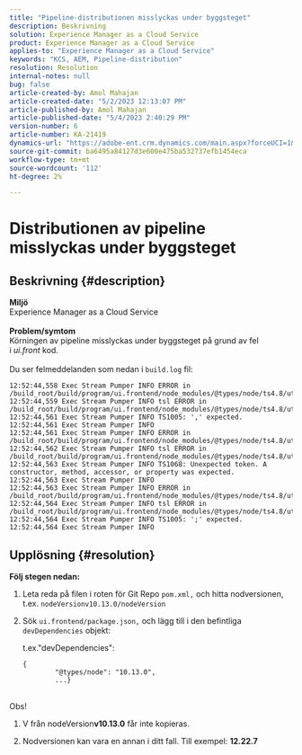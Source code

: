 ```yaml
---
title: "Pipeline-distributionen misslyckas under byggsteget"
description: Beskrivning
solution: Experience Manager as a Cloud Service
product: Experience Manager as a Cloud Service
applies-to: "Experience Manager as a Cloud Service"
keywords: "KCS, AEM, Pipeline-distribution"
resolution: Resolution
internal-notes: null
bug: false
article-created-by: Amol Mahajan
article-created-date: "5/2/2023 12:13:07 PM"
article-published-by: Amol Mahajan
article-published-date: "5/4/2023 2:40:29 PM"
version-number: 6
article-number: KA-21419
dynamics-url: "https://adobe-ent.crm.dynamics.com/main.aspx?forceUCI=1&pagetype=entityrecord&etn=knowledgearticle&id=ffe00cb1-e2e8-ed11-a7c6-6045bd006149"
source-git-commit: ba6495a84127d3e600e475ba532737efb1454eca
workflow-type: tm+mt
source-wordcount: '112'
ht-degree: 2%

---
```


# Distributionen av pipeline misslyckas under byggsteget

## Beskrivning {#description}

<b>Miljö</b>
<br>Experience Manager as a Cloud Service<br><br>
<b>Problem/symtom</b>
<br>Körningen av pipeline misslyckas under byggsteget på grund av fel i *ui.front* kod.<br><br>
Du ser felmeddelanden som nedan i `build.log` fil:




```
12:52:44,558 Exec Stream Pumper INFO ERROR in /build_root/build/program/ui.frontend/node_modules/@types/node/ts4.8/util.d.ts
12:52:44,559 Exec Stream Pumper INFO tsl ERROR in /build_root/build/program/ui.frontend/node_modules/@types/node/ts4.8/util.d.ts(1485,42)
12:52:44,561 Exec Stream Pumper INFO TS1005: ',' expected.
12:52:44,561 Exec Stream Pumper INFO
12:52:44,561 Exec Stream Pumper INFO ERROR in /build_root/build/program/ui.frontend/node_modules/@types/node/ts4.8/util.d.ts
12:52:44,562 Exec Stream Pumper INFO tsl ERROR in /build_root/build/program/ui.frontend/node_modules/@types/node/ts4.8/util.d.ts(1485,44)
12:52:44,563 Exec Stream Pumper INFO TS1068: Unexpected token. A constructor, method, accessor, or property was expected.
12:52:44,563 Exec Stream Pumper INFO
12:52:44,563 Exec Stream Pumper INFO ERROR in /build_root/build/program/ui.frontend/node_modules/@types/node/ts4.8/util.d.ts
12:52:44,564 Exec Stream Pumper INFO tsl ERROR in /build_root/build/program/ui.frontend/node_modules/@types/node/ts4.8/util.d.ts(1485,57)
12:52:44,564 Exec Stream Pumper INFO TS1005: ';' expected.
12:52:44,564 Exec Stream Pumper INFO
```



## Upplösning {#resolution}

<b>Följ stegen nedan:</b>
1. Leta reda på filen i roten för Git Repo `pom.xml,` och hitta nodversionen, t.ex. `nodeVersionv10.13.0/nodeVersion`


2. Sök `ui.frontend/package.json,` och lägg till i den befintliga `devDependencies` objekt:

   t.ex.&quot;devDependencies&quot;:


   ```
   {
           "@types/node": "10.13.0",
           ...}
   ```



<br>Obs!<br>


1. V från nodeVersion<b>v10.13.0</b> får inte kopieras.


2. Nodversionen kan vara en annan i ditt fall. Till exempel: <b>12.22.7</b>

